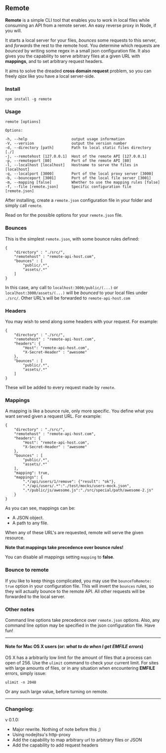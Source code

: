 ## Remote

**Remote** is a simple CLI tool that enables you to work in local files while consuming an API from a remote server. An easy reverse proxy in Node, if you will.

It starts a local server for your files, *bounces* some requests to this server, and *forwards* the rest to the remote host.
You determine which requests are *bounced* by writing some regex in a small json configuration file.
It also gives you the capability to serve arbitrary files at a given URL with **mappings**, and to set arbitrary request headers.

It aims to solve the dreaded **cross domain request** problem, so you can freely *ajax* like you have a local server-side.

### Install

	npm install -g remote

### Usage

	remote [options]

    Options:

    -h, --help                    output usage information
    -V, --version                 output the version number
    -d, --directory [path]        Path to local static files directory [./]
    -j, --remotehost [127.0.0.1]  Host of the remote API [127.0.0.1]
    -p, --remoteport [80]         Port of the remote API [80]
    -l, --localhost [localhost]   Hostname to serve the files in [localhost]
    -q, --localport [3000]        Port of the local proxy server [3000]
    -b, --bounceport [3001]       Port of the local file server [3001]
    -m, --mapping [false]         Whether to use the mapping rules [false]
    -f, --file [remote.json]      Specific configuration file [remote.json]

After installing, create a `remote.json` configuration file in your folder and simply call `remote`.

Read on for the possible options for your `remote.json` file.

### Bounces

This is the simplest `remote.json`, with some bounce rules defined:

	{
		"directory" : "./src/",
		"remotehost" : "remote-api-host.com",
		"bounces" : [
		    "public/.*",
		    "assets/.*"
		]
	}

In this case, any call to `localhost:3000/public/(...)` or `localhost:3000/assets/(...)`  will be *bounced* to your local files under `./src/`.
Other URL's will be forwarded to `remote-api-host.com`

### Headers

You may wish to send along some headers with your request. For example:

    {
		"directory" : "./src/",
		"remotehost" : "remote-api-host.com",
        "headers": {
            "Host": "remote-api-host.com",
            "X-Secret-Header" : "awesome"
        },
		"bounces" : [
		    "public/.*",
		    "assets/.*"
		]
    }

These will be added to every request made by `remote`.

### Mappings

A mapping is like a bounce rule, only more specific. You define what you want served given a request URL. For example:

    {
		"directory" : "./src/",
		"remotehost" : "remote-api-host.com",
        "headers": {
            "Host": "remote-api-host.com",
            "X-Secret-Header" : "awesome"
        },
		"bounces" : [
		    "public/.*",
		    "assets/.*"
		],
        "mapping": true,
        "mappings": {
            ".*/api/users/1/remove": {"result": "ok"},
            ".*/api/users/.*":"./test/mocks/users-mock.json",
            ".*/public/js/awesome.js":"./src/special/path/awesome-2.js"
        }
    }


As you can see, mappings can be:

- A JSON object.
- A path to any file.

When any of these URL's are requested, remote will serve the given resource.

**Note that mappings take precedence over bounce rules!**

You can disable all mappings setting `mapping` to **false**.

### Bounce to remote

If you like to keep things complicated, you may use the `bounceToRemote: true` option in your configuration file.
This will invert the `bounces` rules, so they will actually bounce to the remote API. All other requests will be forwarded to the local server.

### Other notes

Command line options take precedence over `remote.json` options.
Also, any command line option may be specified in the json configuration file.
Have fun!

-----------------

#### Note for Mac OS X users (or: *what to do when I get EMFILE errors*)

OS X has a arbitrarily low limit for the amount of files that a process can open of 256.
Use the `ulimit` command to check your current limit.
For sites with large amounts of files, or in any situation when encountering **EMFILE** errors, simply issue:

    ulimit -n 2048

Or any such large value, before turning on remote.

-----------------

### Changelog:
v 0.1.0:

- Major rewrite. Nothing of note before this ;)
- Using nodejitsu's http-proxy
- Add the capability to map arbitrary url to arbitrary files or JSON
- Add the capability to add request headers